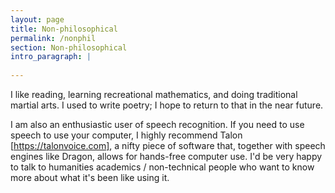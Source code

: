 ```yaml
---
layout: page
title: Non-philosophical
permalink: /nonphil
section: Non-philosophical
intro_paragraph: |
  
---
```


I like reading, learning recreational mathematics, and doing traditional martial arts. I used to write poetry; I hope to return to that in the near future.

I am also an enthusiastic user of speech recognition. If you need to use speech to use your computer, I highly recommend Talon [https://talonvoice.com], a nifty piece of software that, together with speech engines like Dragon, allows for hands-free computer use. I'd be very happy to talk to humanities academics / non-technical people who want to know more about what it's been like using it.


